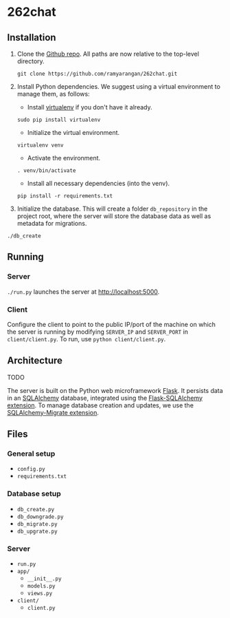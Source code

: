 # 262chat

## Installation

1. Clone the [Github repo](https://github.com/ramyarangan/262chat.git). 
   All paths are now relative to the top-level directory.
   ``` 
   git clone https://github.com/ramyarangan/262chat.git 
   ```

2. Install Python dependencies. We suggest using a virtual environment to manage them, as follows:

	* Install [virtualenv](http://flask.pocoo.org/docs/0.10/installation/) if you don't have it already.

	``` 
	sudo pip install virtualenv
	```

	* Initialize the virtual environment.
	```
	virtualenv venv
	```

	* Activate the environment.
	```
	. venv/bin/activate
	```
	
	* Install all necessary dependencies (into the venv).
	```
	pip install -r requirements.txt
	```

3. Initialize the database. This will create a folder `db_repository` in the project root, where the server will store the database data as well as metadata for migrations.
``` 
./db_create 
```


## Running

### Server
`./run.py` launches the server at <http://localhost:5000>.

### Client
Configure the client to point to the public IP/port of the machine on which 
the server is running by modifying `SERVER_IP` and `SERVER_PORT` in 
`client/client.py`. To run, use `python client/client.py`. 


## Architecture

TODO

The server is built on the Python web microframework [Flask](http://flask.pocoo.org/). It persists data in an [SQLAlchemy](http://www.sqlalchemy.org/) database, integrated using the [Flask-SQLAlchemy extension](http://flask-sqlalchemy.pocoo.org/2.1/). To manage database creation and updates, we use the [SQLAlchemy-Migrate extension](https://sqlalchemy-migrate.readthedocs.org/). 

## Files

### General setup
* `config.py`
* `requirements.txt`

### Database setup
* `db_create.py`
* `db_downgrade.py`
* `db_migrate.py`
* `db_upgrate.py`

### Server
* `run.py`
* `app/`
	* `__init__.py`
	* `models.py`
	* `views.py`
* `client/`
	* `client.py`
